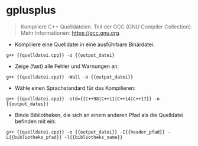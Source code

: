 # gplusplus

> Kompiliere C++ Quelldateien.
> Teil der GCC (GNU Compiler Collection).
> Mehr  Informationen: <https://gcc.gnu.org>.

- Kompiliere eine Quelldatei in eine ausführbare Binärdatei:

`g++ {{quelldatei.cpp}} -o {{output_datei}`

- Zeige (fast) alle Fehler und Warnungen an:

`g++ {{quelldatei.cpp}} -Wall -o {{output_datei}}`

- Wähle einen Sprachstandard für das Kompilieren:

`g++ {{quelldatei.cpp}} -std={{C++98|C++11|C++14|C++17}} -o {{output_datei}}`

- Binde Bibliotheken, die sich an einem anderen Pfad als die Quelldatei befinden mit ein:

`g++ {{quelldatei.cpp}} -o {{output_datei}} -I{{header_pfad}} -L{{bibliotheks_pfad}} -l{{bibliotheks_name}}`

